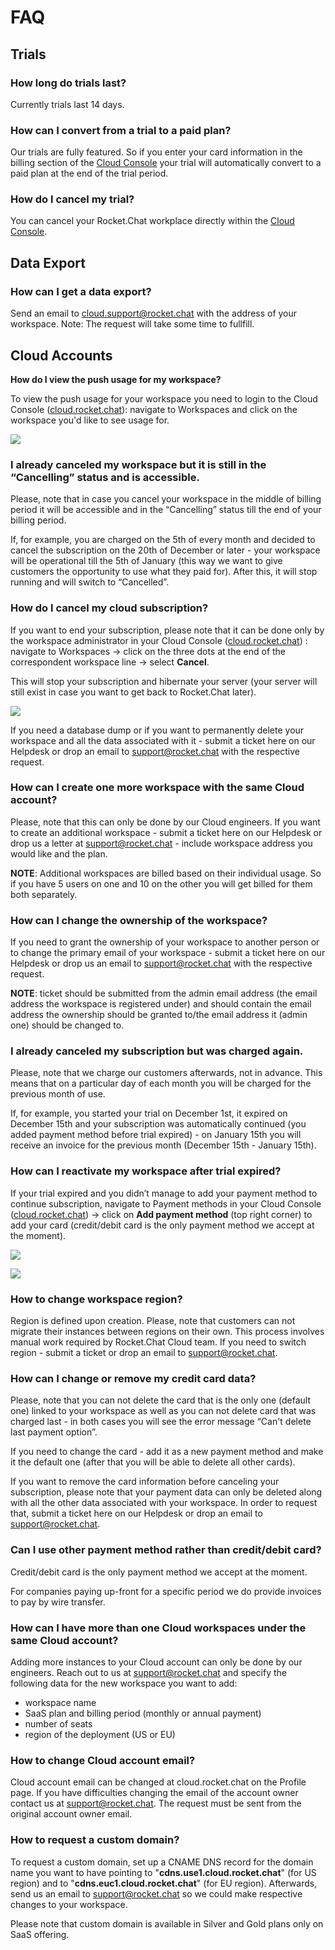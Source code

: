 # FAQ

## Trials

### How long do trials last?

Currently trials last 14 days.

### How can I convert from a trial to a paid plan?

Our trials are fully featured. So if you enter your card information in the billing section of the [Cloud Console](https://cloud.rocket.chat) your trial will automatically convert to a paid plan at the end of the trial period.

### How do I cancel my trial?

You can cancel your Rocket.Chat workplace directly within the [Cloud Console](https://cloud.rocket.chat>).

## Data Export

### How can I get a data export?

Send an email to cloud.support@rocket.chat with the address of your workspace. Note: The request will take some time to fullfill.

## Cloud Accounts

**How do I view the push usage for my workspace?**

To view the push usage for your workspace you need to login to the Cloud Console \([cloud.rocket.chat](https://cloud.rocket.chat)\): navigate to Workspaces and click on the workspace you'd like to see usage for.

![](../.gitbook/assets/image%20%2873%29.png)

### I already canceled my workspace but it is still in the “Cancelling” status and is accessible.

Please, note that in case you cancel your workspace in the middle of billing period it will be accessible and in the “Cancelling” status till the end of your billing period.

If, for example, you are charged on the 5th of every month and decided to cancel the subscription on the 20th of December or later - your workspace will be operational till the 5th of January \(this way we want to give customers the opportunity to use what they paid for\). After this, it will stop running and will switch to “Cancelled”.

### How do I cancel my cloud subscription?

If you want to end your subscription, please note that it can be done only by the workspace administrator in your Cloud Console \([cloud.rocket.chat](https://cloud.rocket.chat/)\) : navigate to Workspaces -&gt; click on the three dots at the end of the correspondent workspace line -&gt; select **Cancel**.

This will stop your subscription and hibernate your server \(your server will still exist in case you want to get back to Rocket.Chat later\).

![](../.gitbook/assets/cancel_cloud_subscription.png)

If you need a database dump or if you want to permanently delete your workspace and all the data associated with it - submit a ticket here on our Helpdesk or drop an email to [support@rocket.chat](mailto:support@rocket.chat) with the respective request.

### How can I create one more workspace with the same Cloud account?

Please, note that this can only be done by our Cloud engineers. If you want to create an additional workspace - submit a ticket here on our Helpdesk or drop us a letter at [support@rocket.chat](mailto:support@rocket.chat) - include workspace address you would like and the plan.

**NOTE**: Additional workspaces are billed based on their individual usage. So if you have 5 users on one and 10 on the other you will get billed for them both separately.

### How can I change the ownership of the workspace?

If you need to grant the ownership of your workspace to another person or to change the primary email of your workspace - submit a ticket here on our Helpdesk or drop us an email to [support@rocket.chat](mailto:support@rocket.chat) with the respective request.

**NOTE**: ticket should be submitted from the admin email address \(the email address the workspace is registered under\) and should contain the email address the ownership should be granted to/the email address it \(admin one\) should be changed to.

### I already canceled my subscription but was charged again.

Please, note that we charge our customers afterwards, not in advance. This means that on a particular day of each month you will be charged for the previous month of use.

If, for example, you started your trial on December 1st, it expired on December 15th and your subscription was automatically continued \(you added payment method before trial expired\) - on January 15th you will receive an invoice for the previous month \(December 15th - January 15th\).

### How can I reactivate my workspace after trial expired?

If your trial expired and you didn’t manage to add your payment method to continue subscription, navigate to Payment methods in your Cloud Console \([cloud.rocket.chat](https://cloud.rocket.chat/)\) -&gt; click on **Add payment method** \(top right corner\) to add your card \(credit/debit card is the only payment method we accept at the moment\).

![](../.gitbook/assets/add_payment_method%20%281%29.png)

![](../.gitbook/assets/add_credit_card.png)

### How to change workspace region?

Region is defined upon creation. Please, note that customers can not migrate their instances between regions on their own. This process involves manual work required by Rocket.Chat Cloud team. If you need to switch region - submit a ticket or drop an email to [support@rocket.chat](mailto:support@rocket.chat).

### How can I change or remove my credit card data?

Please, note that you can not delete the card that is the only one \(default one\) linked to your workspace as well as you can not delete card that was charged last - in both cases you will see the error message “Can't delete last payment option”.

If you need to change the card - add it as a new payment method and make it the default one \(after that you will be able to delete all other cards\).

If you want to remove the card information before canceling your subscription, please note that your payment data can only be deleted along with all the other data associated with your workspace. In order to request that, submit a ticket here on our Helpdesk or drop an email to [support@rocket.chat](mailto:support@rocket.chat).

### Can I use other payment method rather than credit/debit card?

Credit/debit card is the only payment method we accept at the moment.

For companies paying up-front for a specific period we do provide invoices to pay by wire transfer.

### How can I have more than one Cloud workspaces under the same Cloud account?

Adding more instances to your Cloud account can only be done by our engineers. Reach out to us at support@rocket.chat and specify the following data for the new workspace you want to add:

* workspace name
* SaaS plan and billing period \(monthly or annual payment\)
* number of seats
* region of the deployment \(US or EU\)

### How to change Cloud account email?

Cloud account email can be changed at cloud.rocket.chat on the Profile page. If you have difficulties changing the email of the account owner contact us at support@rocket.chat. The request must be sent from the original account owner email.

### How to request a custom domain?

To request a custom domain, set up a CNAME DNS record for the domain name you want to have pointing to "**cdns.use1.cloud.rocket.chat**" \(for US region\) and to "**cdns.euc1.cloud.rocket.chat**" \(for EU region\). Afterwards, send us an email to support@rocket.chat so we could make respective changes to your workspace.

Please note that custom domain is available in Silver and Gold plans only on SaaS offering.

